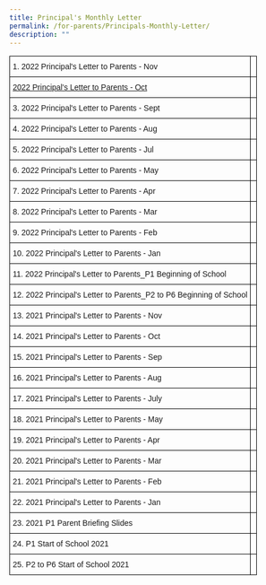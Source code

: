 ```yaml
---
title: Principal's Monthly Letter
permalink: /for-parents/Principals-Monthly-Letter/
description: ""
---
```

<style type="text/css">
.tg  {border-collapse:collapse;border-spacing:0;}
.tg td{border-color:black;border-style:solid;border-width:1px;font-family:Arial, sans-serif;font-size:14px;
  overflow:hidden;padding:10px 5px;word-break:normal;}
.tg th{border-color:black;border-style:solid;border-width:1px;font-family:Arial, sans-serif;font-size:14px;
  font-weight:normal;overflow:hidden;padding:10px 5px;word-break:normal;}
.tg .tg-0lax{text-align:left;vertical-align:top}
</style>
<table class="tg">
<thead>
  <tr> 
    <th class="tg-0lax">1. 2022 Principal's Letter to Parents - Nov</th>
    <th class="tg-0lax"></th>
  </tr>
</thead>
<tbody>
  <tr>
    <td class="tg-0lax"><a href="files/For%20Parents/Principal's%20Monthly%20Letter/Principals%20Letter%20Oct22.pdf" target="\_blank">2022 Principal's Letter to Parents - Oct</a></td>
    <td class="tg-0lax"></td>
  </tr>
  <tr>
    <td class="tg-0lax">3. 2022 Principal's Letter to Parents - Sept</td>
    <td class="tg-0lax"></td>
  </tr>
  <tr>
    <td class="tg-0lax">4. 2022 Principal's Letter to Parents - Aug</td>
    <td class="tg-0lax"></td>
  </tr>
  <tr>
    <td class="tg-0lax">5. 2022 Principal's Letter to Parents - Jul</td>
    <td class="tg-0lax"></td>
  </tr>
  <tr>
    <td class="tg-0lax">6. 2022 Principal's Letter to Parents - May</td>
    <td class="tg-0lax"></td>
  </tr>
  <tr>
    <td class="tg-0lax">7. 2022 Principal's Letter to Parents - Apr</td>
    <td class="tg-0lax"></td>
  </tr>
  <tr>
    <td class="tg-0lax">8. 2022 Principal's Letter to Parents - Mar</td>
    <td class="tg-0lax"></td>
  </tr>
  <tr>
    <td class="tg-0lax">9. 2022 Principal's Letter to Parents - Feb</td>
    <td class="tg-0lax"></td>
  </tr>
  <tr>
    <td class="tg-0lax">10. 2022 Principal's Letter to Parents - Jan</td>
    <td class="tg-0lax"></td>
  </tr>
  <tr>
    <td class="tg-0lax">11. 2022 Principal's Letter to Parents_P1 Beginning of School</td>
    <td class="tg-0lax"></td>
  </tr>
  <tr>
    <td class="tg-0lax">12. 2022 Principal's Letter to Parents_P2 to P6 Beginning of School</td>
    <td class="tg-0lax"></td>
  </tr>
  <tr>
    <td class="tg-0lax">13. 2021 Principal's Letter to Parents - Nov</td>
    <td class="tg-0lax"></td>
  </tr>
  <tr>
    <td class="tg-0lax">14. 2021 Principal's Letter to Parents - Oct</td>
    <td class="tg-0lax"></td>
  </tr>
  <tr>
    <td class="tg-0lax">15. 2021 Principal's Letter to Parents - Sep</td>
    <td class="tg-0lax"></td>
  </tr>
  <tr>
    <td class="tg-0lax">16. 2021 Principal's Letter to Parents - Aug</td>
    <td class="tg-0lax"></td>
  </tr>
  <tr>
    <td class="tg-0lax">17. 2021 Principal's Letter to Parents - July</td>
    <td class="tg-0lax"></td>
  </tr>
  <tr>
    <td class="tg-0lax">18. 2021 Principal's Letter to Parents - May</td>
    <td class="tg-0lax"></td>
  </tr>
  <tr>
    <td class="tg-0lax">19. 2021 Principal's Letter to Parents - Apr</td>
    <td class="tg-0lax"></td>
  </tr>
  <tr>
    <td class="tg-0lax">20. 2021 Principal's Letter to Parents - Mar</td>
    <td class="tg-0lax"></td>
  </tr>
  <tr>
    <td class="tg-0lax">21. 2021 Principal's Letter to Parents - Feb</td>
    <td class="tg-0lax"></td>
  </tr>
  <tr>
    <td class="tg-0lax">22. 2021 Principal's Letter to Parents - Jan</td>
    <td class="tg-0lax"></td>
  </tr>
  <tr>
    <td class="tg-0lax">23. 2021 P1 Parent Briefing Slides</td>
    <td class="tg-0lax"></td>
  </tr>
  <tr>
    <td class="tg-0lax">24. P1 Start of School 2021</td>
    <td class="tg-0lax"></td>
  </tr>
  <tr>
    <td class="tg-0lax">25. P2 to P6 Start of School 2021</td>
    <td class="tg-0lax"></td>
  </tr>
</tbody>
</table>
